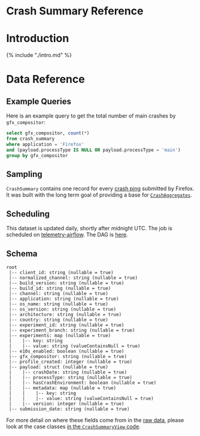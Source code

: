 # Crash Summary Reference

<!-- toc -->

# Introduction

{% include "./intro.md" %}

# Data Reference

## Example Queries

Here is an example query to get the total number of main crashes by `gfx_compositor`:

```sql
select gfx_compositor, count(*)
from crash_summary
where application = 'Firefox'
and (payload.processType IS NULL OR payload.processType = 'main')
group by gfx_compositor
```

## Sampling

`CrashSummary` contains one record for every
[crash ping](https://firefox-source-docs.mozilla.org/toolkit/components/telemetry/telemetry/data/crash-ping.html)
submitted by Firefox.
It was built with the long term goal of providing a base for
[`CrashAggregates`](../crash_aggregates/reference.md).

## Scheduling

This dataset is updated daily, shortly after midnight UTC.
The job is scheduled on
[telemetry-airflow](https://github.com/mozilla/telemetry-airflow).
The DAG is [here](https://github.com/mozilla/telemetry-airflow/blob/master/dags/crash_summary.py).

## Schema

```
root
 |-- client_id: string (nullable = true)
 |-- normalized_channel: string (nullable = true)
 |-- build_version: string (nullable = true)
 |-- build_id: string (nullable = true)
 |-- channel: string (nullable = true)
 |-- application: string (nullable = true)
 |-- os_name: string (nullable = true)
 |-- os_version: string (nullable = true)
 |-- architecture: string (nullable = true)
 |-- country: string (nullable = true)
 |-- experiment_id: string (nullable = true)
 |-- experiment_branch: string (nullable = true)
 |-- experiments: map (nullable = true)
 |    |-- key: string
 |    |-- value: string (valueContainsNull = true)
 |-- e10s_enabled: boolean (nullable = true)
 |-- gfx_compositor: string (nullable = true)
 |-- profile_created: integer (nullable = true)
 |-- payload: struct (nullable = true)
 |    |-- crashDate: string (nullable = true)
 |    |-- processType: string (nullable = true)
 |    |-- hasCrashEnvironment: boolean (nullable = true)
 |    |-- metadata: map (nullable = true)
 |    |    |-- key: string
 |    |    |-- value: string (valueContainsNull = true)
 |    |-- version: integer (nullable = true)
 |-- submission_date: string (nullable = true)
```

For more detail on where these fields come from in the
[raw data](https://firefox-source-docs.mozilla.org/toolkit/components/telemetry/telemetry/data/crash-ping.html),
please look at the case classes
[in the `CrashSummaryView` code](https://github.com/mozilla/telemetry-batch-view/blob/master/src/main/scala/com/mozilla/telemetry/views/CrashSummaryView.scala).

